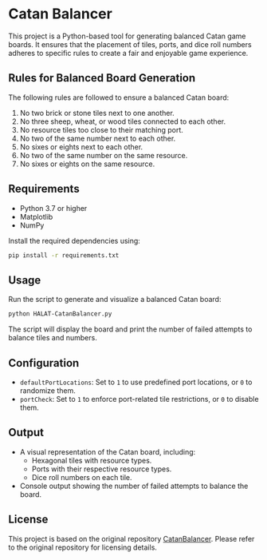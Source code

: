 # Catan Balancer

This project is a Python-based tool for generating balanced Catan game boards. It ensures that the placement of tiles, ports, and dice roll numbers adheres to specific rules to create a fair and enjoyable game experience.

## Rules for Balanced Board Generation

The following rules are followed to ensure a balanced Catan board:

1. No two brick or stone tiles next to one another.
2. No three sheep, wheat, or wood tiles connected to each other.
3. No resource tiles too close to their matching port.
4. No two of the same number next to each other.
5. No sixes or eights next to each other.
6. No two of the same number on the same resource.
7. No sixes or eights on the same resource.

## Requirements

- Python 3.7 or higher
- Matplotlib
- NumPy

Install the required dependencies using:

```bash
pip install -r requirements.txt
```

## Usage

Run the script to generate and visualize a balanced Catan board:

```bash
python HALAT-CatanBalancer.py
```

The script will display the board and print the number of failed attempts to balance tiles and numbers.

## Configuration

- `defaultPortLocations`: Set to `1` to use predefined port locations, or `0` to randomize them.
- `portCheck`: Set to `1` to enforce port-related tile restrictions, or `0` to disable them.

## Output

- A visual representation of the Catan board, including:
  - Hexagonal tiles with resource types.
  - Ports with their respective resource types.
  - Dice roll numbers on each tile.
- Console output showing the number of failed attempts to balance the board.

## License

This project is based on the original repository [CatanBalancer](https://github.com/haveaLukeatthis/CatanBalancer). Please refer to the original repository for licensing details.